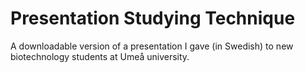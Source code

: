 # Presentation Studying Technique
A downloadable version of a presentation I gave (in Swedish) to new biotechnology students at Umeå university.
